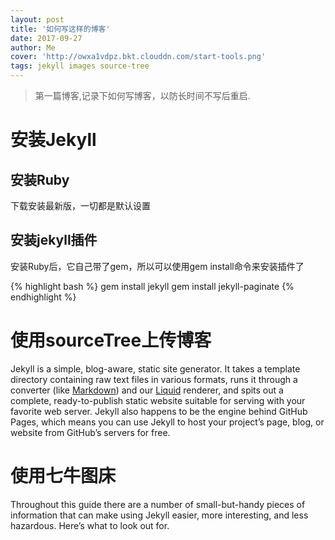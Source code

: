 ```yaml
---
layout: post
title: '如何写这样的博客'
date: 2017-09-27
author: Me
cover: 'http://owxa1vdpz.bkt.clouddn.com/start-tools.png'
tags: jekyll images source-tree
---
```


> 第一篇博客,记录下如何写博客，以防长时间不写后重启.

# 安装Jekyll

## 安装Ruby

下载安装最新版，一切都是默认设置
## 安装jekyll插件

安装Ruby后，它自己带了gem，所以可以使用gem install命令来安装插件了

{% highlight bash %}
	gem install jekyll
	gem install jekyll-paginate
{% endhighlight %}

# 使用sourceTree上传博客

Jekyll is a simple, blog-aware, static site generator. It takes a template directory containing raw text files in various formats, runs it through a converter (like [Markdown](https://daringfireball.net/projects/markdown/)) and our [Liquid](https://github.com/Shopify/liquid/wiki) renderer, and spits out a complete, ready-to-publish static website suitable for serving with your favorite web server. Jekyll also happens to be the engine behind GitHub Pages, which means you can use Jekyll to host your project’s page, blog, or website from GitHub’s servers for free.

# 使用七牛图床

Throughout this guide there are a number of small-but-handy pieces of information that can make using Jekyll easier, more interesting, and less hazardous. Here’s what to look out for.

